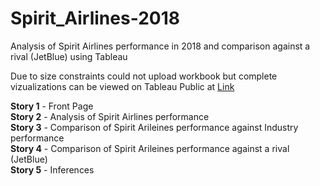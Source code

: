 # Spirit_Airlines-2018
Analysis of Spirit Airlines performance in 2018 and comparison against a rival (JetBlue) using Tableau

Due to size constraints could not upload workbook but complete vizualizations can be viewed on Tableau Public at [Link](https://public.tableau.com/profile/prasanna.vengatesh.venkataraman#!/vizhome/SpiritAirlines2018/FrontPage)


<b>Story 1</b> - Front Page  
<b>Story 2</b> - Analysis of Spirit Airlines performance  
<b>Story 3</b> - Comparison of Spirit Arileines performance against Industry performance  
<b>Story 4</b> - Comparison of Spirit Arileines performance against a rival (JetBlue)  
<b>Story 5</b> - Inferences
